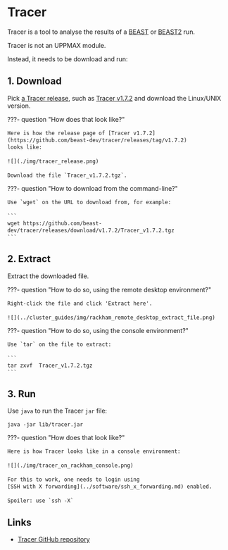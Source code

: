# Tracer

Tracer is a tool to analyse the results of a
[BEAST](beast.md) or [BEAST2](beast2.md) run.

Tracer is not an UPPMAX module.

Instead, it needs to be download and run:

## 1. Download

Pick [a Tracer release](https://github.com/beast-dev/tracer/releases),
such as [Tracer v1.7.2](https://github.com/beast-dev/tracer/releases/tag/v1.7.2)
and download the Linux/UNIX version.

???- question "How does that look like?"

    Here is how the release page of [Tracer v1.7.2](https://github.com/beast-dev/tracer/releases/tag/v1.7.2)
    looks like:

    ![](./img/tracer_release.png)

    Download the file `Tracer_v1.7.2.tgz`.

???- question "How to download from the command-line?"

    Use `wget` on the URL to download from, for example:

    ```
    wget https://github.com/beast-dev/tracer/releases/download/v1.7.2/Tracer_v1.7.2.tgz
    ```

## 2. Extract

Extract the downloaded file.

???- question "How to do so, using the remote desktop environment?"

    Right-click the file and click 'Extract here'.

    ![](../cluster_guides/img/rackham_remote_desktop_extract_file.png)

???- question "How to do so, using the console environment?"

    Use `tar` on the file to extract:

    ```
    tar zxvf  Tracer_v1.7.2.tgz
    ```

## 3. Run

Use `java` to run the Tracer `jar` file:

```
java -jar lib/tracer.jar
```

???- question "How does that look like?"

    Here is how Tracer looks like in a console environment:

    ![](./img/tracer_on_rackham_console.png)

    For this to work, one needs to login using
    [SSH with X forwarding](../software/ssh_x_forwarding.md) enabled.

    Spoiler: use `ssh -X`

## Links

* [Tracer GitHub repository](https://github.com/beast-dev/tracer)
